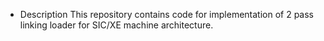 - Description
  This repository contains code for implementation of 2 pass linking loader for SIC/XE machine architecture.
